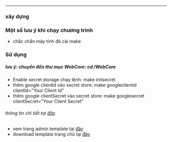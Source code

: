 ---

### xây dựng 

### Một số lưu ý khi chạy chương trình
- chắc chắn máy tính đã cài make

### Sử dụng
##### lưu ý: chuyển đến thư mục WebCore: cd /WebCore
- Enable secret storage chạy lệnh: make initsecret
- thêm google clientId vào secret store: make googleclientid clientId="Your Client Id"
- thêm google clientSecret vào secret store: make googlesecret clientSecret="Your Client Secret"
###### thông tin chi tiết tại [đây](https://docs.microsoft.com/en-us/aspnet/core/security/authentication/social/google-logins?view=aspnetcore-3.1)

- xem trang admin template tại [đây](https://github.com/ColorlibHQ/AdminLTE)
- download template trang chủ tại [đây](https://colorlib.com/wp/template/vegefoods/)
